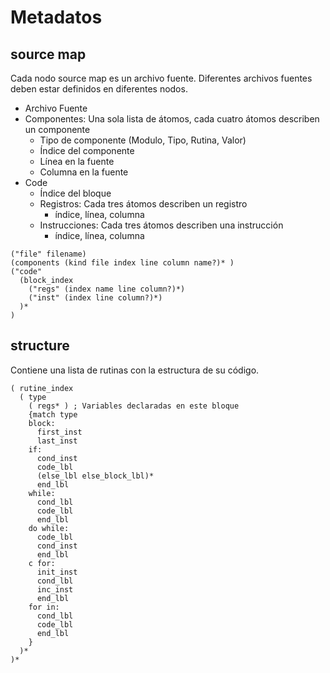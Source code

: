 # Metadatos

## source map

Cada nodo source map es un archivo fuente. Diferentes archivos fuentes deben estar definidos en diferentes nodos.

- Archivo Fuente
- Componentes: Una sola lista de átomos, cada cuatro átomos describen un componente
  - Tipo de componente (Modulo, Tipo, Rutina, Valor)
  - Índice del componente
  - Línea en la fuente
  - Columna en la fuente
- Code
  - Índice del bloque
  - Registros: Cada tres átomos describen un registro
    - índice, línea, columna
  - Instrucciones: Cada tres átomos describen una instrucción
    - índice, línea, columna

~~~
("file" filename)
(components (kind file index line column name?)* )
("code"
  (block_index
    ("regs" (index name line column?)*)
    ("inst" (index line column?)*)
  )*
)
~~~

## structure

Contiene una lista de rutinas con la estructura de su código.

~~~
( rutine_index
  ( type
    ( regs* ) ; Variables declaradas en este bloque
    {match type
    block:
      first_inst
      last_inst
    if:
      cond_inst
      code_lbl
      (else_lbl else_block_lbl)*
      end_lbl
    while:
      cond_lbl
      code_lbl
      end_lbl
    do while:
      code_lbl
      cond_inst
      end_lbl
    c for:
      init_inst
      cond_lbl
      inc_inst
      end_lbl
    for in:
      cond_lbl
      code_lbl
      end_lbl
    }
  )*
)*
~~~
